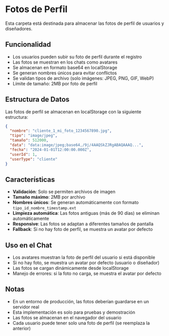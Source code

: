 # Fotos de Perfil

Esta carpeta está destinada para almacenar las fotos de perfil de usuarios y diseñadores.

## Funcionalidad

- Los usuarios pueden subir su foto de perfil durante el registro
- Las fotos se muestran en los chats como avatares
- Se almacenan en formato base64 en localStorage
- Se generan nombres únicos para evitar conflictos
- Se validan tipos de archivo (solo imágenes: JPEG, PNG, GIF, WebP)
- Límite de tamaño: 2MB por foto de perfil

## Estructura de Datos

Las fotos de perfil se almacenan en localStorage con la siguiente estructura:

```json
{
  "nombre": "cliente_1_mi_foto_1234567890.jpg",
  "tipo": "image/jpeg",
  "tamaño": 512000,
  "data": "data:image/jpeg;base64,/9j/4AAQSkZJRgABAQAAAQ...",
  "fecha": "2024-01-01T12:00:00.000Z",
  "userId": 1,
  "userType": "cliente"
}
```

## Características

- **Validación**: Solo se permiten archivos de imagen
- **Tamaño máximo**: 2MB por archivo
- **Nombres únicos**: Se generan automáticamente con formato `tipo_id_nombre_timestamp.ext`
- **Limpieza automática**: Las fotos antiguas (más de 90 días) se eliminan automáticamente
- **Responsive**: Las fotos se adaptan a diferentes tamaños de pantalla
- **Fallback**: Si no hay foto de perfil, se muestra un avatar por defecto

## Uso en el Chat

- Los avatares muestran la foto de perfil del usuario si está disponible
- Si no hay foto, se muestra un avatar por defecto (usuario o diseñador)
- Las fotos se cargan dinámicamente desde localStorage
- Manejo de errores: si la foto no carga, se muestra el avatar por defecto

## Notas

- En un entorno de producción, las fotos deberían guardarse en un servidor real
- Esta implementación es solo para pruebas y demostración
- Las fotos se almacenan en el navegador del usuario
- Cada usuario puede tener solo una foto de perfil (se reemplaza la anterior) 